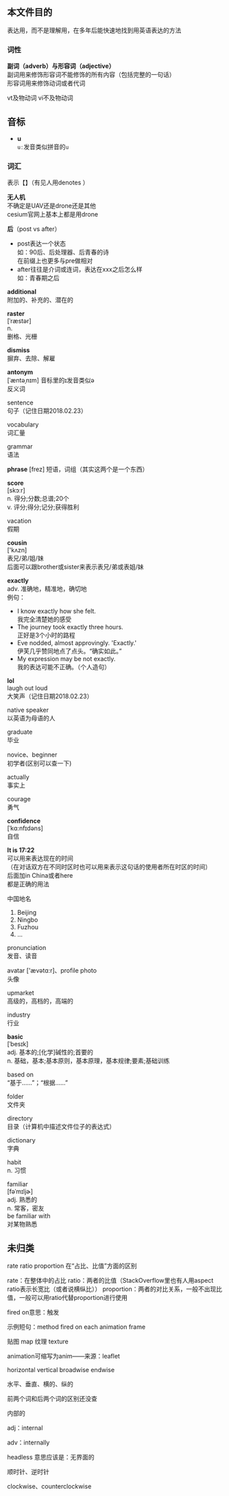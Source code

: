 
## 本文件目的
表达用，而不是理解用，在多年后能快速地找到用英语表达的方法




### 词性

**副词（adverb）与形容词（adjective）**    
副词用来修饰形容词不能修饰的所有内容（包括完整的一句话）    
形容词用来修饰动词或者代词

vt及物动词
vi不及物动词



## 音标

- **u**  
  `uː`发音类似拼音的`u`



### 词汇





表示【】（有见人用denotes ）





**无人机**  
不确定是UAV还是drone还是其他  
cesium官网上基本上都是用drone



**后**（post vs after）

- post表达一个状态  
  如：90后、后处理器、后青春的诗  
  在前缀上也更多与pre做相对  
- after往往是介词或连词，表达在xxx之后怎么样  
  如：青春期之后



**additional**  
附加的、补充的、潜在的

**raster**  
 [ˈræstər]  
n.  
删格、光栅



**dismiss**  
摒弃、去除、解雇

**antonym**    
[ˈæntəˌnɪm] 音标里的ɪ发音类似ə    
反义词

sentence    
句子（记住日期2018.02.23）

vocabulary    
词汇量

grammar    
语法

**phrase**
[frez]
短语，词组（其实这两个是一个东西）

**score**    
[skɔːr]    
n.
得分;分数;总谱;20个    
v.
评分;得分;记分;获得胜利

vacation    
假期

**cousin**    
['kʌzn]    
表兄/弟/姐/妹    
后面可以跟brother或sister来表示表兄/弟或表姐/妹

**exactly**    
adv.
准确地，精准地，确切地    
例句：    
- I know exactly how she felt.    
  我完全清楚她的感受
- The journey took exactly three hours.    
  正好是3个小时的路程
- Eve nodded, almost approvingly. 'Exactly.'    
  伊芙几乎赞同地点了点头。“确实如此。”
- My expression may be not exactly.    
  我的表达可能不正确。（个人造句）

**lol**    
laugh out loud    
大笑声（记住日期2018.02.23）

native speaker    
以英语为母语的人

graduate    
毕业

novice、beginner    
初学者(区别可以查一下)

actually    
事实上

courage    
勇气

**confidence**    
 [ˈkɑ:nfɪdəns]    
自信

**It is 17:22**    
可以用来表达现在的时间     
（在对话双方在不同时区时也可以用来表示这句话的使用者所在时区的时间）    
后面加in China或者here     
都是正确的用法

中国地名    
1. Beijing
1. Ningbo
1. Fuzhou
1. ...

pronunciation     
发音、读音

avatar ['ævətɑ:r]、profile photo    
头像

upmarket    
高级的，高档的，高端的

industry    
行业

**basic**    
 [ˈbesɪk]    
adj.
基本的;[化学]碱性的;首要的    
n.
基础，基本;基本原则，基本原理，基本规律;要素;基础训练    

based on    
“基于……”；“根据……”

folder    
文件夹

directory    
目录（计算机中描述文件位子的表达式）

dictionary    
字典

habit    
n. 习惯

familiar    
 [fəˈmɪljɚ]     
adj.
熟悉的    
n.
常客，密友    
be familiar with     
对某物熟悉

 

## 未归类

rate ratio proportion 在“占比、比值”方面的区别

rate：在整体中的占比
ratio：两者的比值（StackOverflow里也有人用aspect ratio表示长宽比（或者说横纵比））
proportion：两者的对比关系，一般不出现比值，一般可以用ratio代替proportion进行使用





fired on意思：触发

示例短句：method fired on each animation frame



贴图 map 纹理 texture

animation可缩写为anim——来源：leaflet



horizontal vertical broadwise endwise

水平、垂直、横的、纵的

前两个词和后两个词的区别还没查



内部的

adj：internal

adv：internally





headless 意思应该是：无界面的





顺时针、逆时针

clockwise、counterclockwise